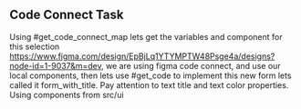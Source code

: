 ## Code Connect Task

Using #get_code_connect_map lets get the variables and component for this selection https://www.figma.com/design/EpBjLq1YTYMPTW48Psge4a/designs?node-id=1-9037&m=dev, we are using figma code connect, and use our local components, then lets use #get_code to implement this new form lets called it form_with_title. Pay attention to text title and text color properties. Using components from src/ui